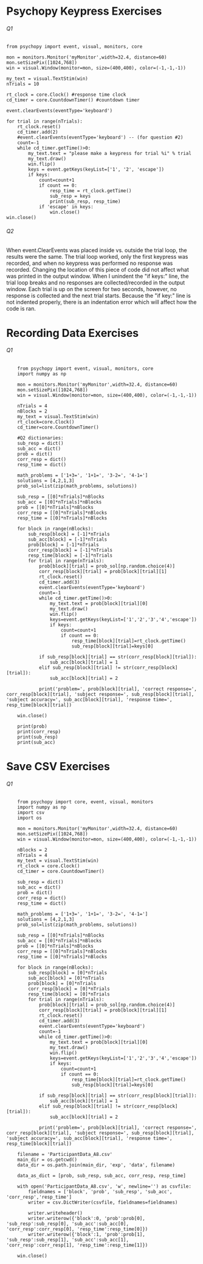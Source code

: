 # Psychopy Keypress Exercises
###### Q1
    from psychopy import event, visual, monitors, core

    mon = monitors.Monitor('myMonitor',width=32.4, distance=60)
    mon.setSizePix([1024,768])
    win = visual.Window(monitor=mon, size=(400,400), color=(-1,-1,-1))

    my_text = visual.TextStim(win)
    nTrials = 10 

    rt_clock = core.Clock() #response time clock
    cd_timer = core.CountdownTimer() #countdown timer

    event.clearEvents(eventType='keyboard') 

    for trial in range(nTrials):
        rt_clock.reset()
        cd_timer.add(2)
        #event.clearEvents(eventType='keyboard') -- (for question #2)
        count=-1
        while cd_timer.getTime()>0:
            my_text.text = "please make a keypress for trial %i" % trial 
            my_text.draw()
            win.flip()
            keys = event.getKeys(keyList=['1', '2', 'escape'])
            if keys:
                count=count+1
                if count == 0:
                    resp_time = rt_clock.getTime()
                    sub_resp = keys
                    print(sub_resp, resp_time)
                if 'escape' in keys:
                    win.close()
    win.close()


###### Q2

When event.ClearEvents was placed inside vs. outside the trial loop, the results were the same. The trial loop worked, only the first keypress was recorded, and when no keypress was performed no response was recorded. Changing the location of this piece of code did not affect what was printed in the output window. When I unindent the "if keys:" line, the trial loop breaks and no responses are collected/recorded in the output window. Each trial is up on the screen for two seconds, however, no response is collected and the next trial starts. Because the "if key:" line is not indented properly, there is an indentation error which will affect how the code is ran.



# Recording Data Exercises 
###### Q1

        from psychopy import event, visual, monitors, core
        import numpy as np

        mon = monitors.Monitor('myMonitor',width=32.4, distance=60)
        mon.setSizePix([1024,768])
        win = visual.Window(monitor=mon, size=(400,400), color=(-1,-1,-1))

        nTrials = 4
        nBlocks = 2
        my_text = visual.TextStim(win)
        rt_clock=core.Clock()
        cd_timer=core.CountdownTimer()

        #Q2 dictionaries:
        sub_resp = dict()
        sub_acc = dict()
        prob = dict()
        corr_resp = dict()
        resp_time = dict()

        math_problems = ['1+3=', '1+1=', '3-2=', '4-1=']
        solutions = [4,2,1,3]
        prob_sol=list(zip(math_problems, solutions))

        sub_resp = [[0]*nTrials]*nBlocks
        sub_acc = [[0]*nTrials]*nBlocks
        prob = [[0]*nTrials]*nBlocks
        corr_resp = [[0]*nTrials]*nBlocks
        resp_time = [[0]*nTrials]*nBlocks

        for block in range(nBlocks):
            sub_resp[block] = [-1]*nTrials
            sub_acc[block] = [-1]*nTrials
            prob[block] = [-1]*nTrials
            corr_resp[block] = [-1]*nTrials
            resp_time[block] = [-1]*nTrials
            for trial in range(nTrials):
                prob[block][trial] = prob_sol[np.random.choice(4)]
                corr_resp[block][trial] = prob[block][trial][1]
                rt_clock.reset()
                cd_timer.add(3)
                event.clearEvents(eventType='keyboard')
                count=-1
                while cd_timer.getTime()>0:
                    my_text.text = prob[block][trial][0]
                    my_text.draw()
                    win.flip()
                    keys=event.getKeys(keyList=['1','2','3','4','escape'])
                    if keys:
                        count=count+1
                        if count == 0:
                            resp_time[block][trial]=rt_clock.getTime()
                            sub_resp[block][trial]=keys[0]

                if sub_resp[block][trial] == str(corr_resp[block][trial]):
                    sub_acc[block][trial] = 1
                elif sub_resp[block][trial] != str(corr_resp[block][trial]):
                    sub_acc[block][trial] = 2

                print('problem=', prob[block][trial], 'correct response=', corr_resp[block][trial], 'subject response=', sub_resp[block][trial], 'subject accuracy=', sub_acc[block][trial], 'response time=', resp_time[block][trial])

        win.close()

        print(prob)
        print(corr_resp)
        print(sub_resp)
        print(sub_acc)



# Save CSV Exercises 
###### Q1

        from psychopy import core, event, visual, monitors
        import numpy as np
        import csv
        import os

        mon = monitors.Monitor('myMonitor',width=32.4, distance=60)
        mon.setSizePix([1024,768])
        win = visual.Window(monitor=mon, size=(400,400), color=(-1,-1,-1))

        nBlocks = 2
        nTrials = 4
        my_text = visual.TextStim(win)
        rt_clock = core.Clock()
        cd_timer = core.CountdownTimer()

        sub_resp = dict()
        sub_acc = dict()
        prob = dict()
        corr_resp = dict()
        resp_time = dict()

        math_problems = ['1+3=', '1+1=', '3-2=', '4-1=']
        solutions = [4,2,1,3]
        prob_sol=list(zip(math_problems, solutions))

        sub_resp = [[0]*nTrials]*nBlocks
        sub_acc = [[0]*nTrials]*nBlocks
        prob = [[0]*nTrials]*nBlocks
        corr_resp = [[0]*nTrials]*nBlocks
        resp_time = [[0]*nTrials]*nBlocks

        for block in range(nBlocks):
            sub_resp[block] = [0]*nTrials
            sub_acc[block] = [0]*nTrials
            prob[block] = [0]*nTrials
            corr_resp[block] = [0]*nTrials
            resp_time[block] = [0]*nTrials
            for trial in range(nTrials):
                prob[block][trial] = prob_sol[np.random.choice(4)]
                corr_resp[block][trial] = prob[block][trial][1]
                rt_clock.reset()
                cd_timer.add(3)
                event.clearEvents(eventType='keyboard')
                count=-1
                while cd_timer.getTime()>0:
                    my_text.text = prob[block][trial][0]
                    my_text.draw()
                    win.flip()
                    keys=event.getKeys(keyList=['1','2','3','4','escape'])
                    if keys:
                        count=count+1
                        if count == 0:
                            resp_time[block][trial]=rt_clock.getTime()
                            sub_resp[block][trial]=keys[0]

                if sub_resp[block][trial] == str(corr_resp[block][trial]):
                    sub_acc[block][trial] = 1
                elif sub_resp[block][trial] != str(corr_resp[block][trial]):
                    sub_acc[block][trial] = 2

                print('problem=', prob[block][trial], 'correct response=', corr_resp[block][trial], 'subject response=', sub_resp[block][trial], 'subject accuracy=', sub_acc[block][trial], 'response time=', resp_time[block][trial])

        filename = 'ParticipantData_A8.csv'
        main_dir = os.getcwd()
        data_dir = os.path.join(main_dir, 'exp', 'data', filename)

        data_as_dict = [prob, sub_resp, sub_acc, corr_resp, resp_time]

        with open('ParticipantData_A8.csv', 'w', newline='') as csvfile:
            fieldnames = ['block', 'prob', 'sub_resp', 'sub_acc', 'corr_resp','resp_time']
            writer = csv.DictWriter(csvfile, fieldnames=fieldnames)

            writer.writeheader()
            writer.writerow({'block':0, 'prob':prob[0], 'sub_resp':sub_resp[0], 'sub_acc':sub_acc[0], 'corr_resp':corr_resp[0], 'resp_time':resp_time[0]})
            writer.writerow({'block':1, 'prob':prob[1], 'sub_resp':sub_resp[1], 'sub_acc':sub_acc[1], 'corr_resp':corr_resp[1], 'resp_time':resp_time[1]})

        win.close() 
        


